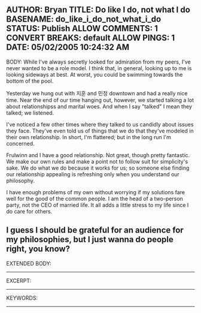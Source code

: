 AUTHOR: Bryan
TITLE: Do like I do, not what I do
BASENAME: do_like_i_do_not_what_i_do
STATUS: Publish
ALLOW COMMENTS: 1
CONVERT BREAKS: __default__
ALLOW PINGS: 1
DATE: 05/02/2005 10:24:32 AM
-----
BODY:
While I've always secretly looked for admiration from my peers, I've never wanted to be a role model. I think that, in general, looking up to me is looking sideways at best. At worst, you could be swimming towards the bottom of the pool.

Yesterday we hung out with 지훈 and 민정 downtown and had a really nice time. Near the end of our time hanging out, however, we started talking a lot about relationshipss and marital woes. And when I say "talked" I mean they talked; we listened.

I've noticed a few other times where they talked to us candidly about issues they face. They've even told us of things that we do that they've modeled in their own relationship. In short, I'm flattered; but in the long run I'm concerned.

Frulwinn and I have a good relationship. Not great, though pretty fantastic. We make our own rules and make a point not to follow suit for simplicity's sake. We do what we do because it works for us; so someone else finding our relationship appealing is refreshing only when you understand our philosophy.

I have enough problems of my own without worrying if my solutions fare well for the good of the common people. I am the head of a two-person party, not the CEO of married life. It all adds a little stress to my life since I do care for others.

I guess I should be grateful for an audience for my philosophies, but I just wanna do people right, you know?
-----
EXTENDED BODY:

-----
EXCERPT:

-----
KEYWORDS:

-----


